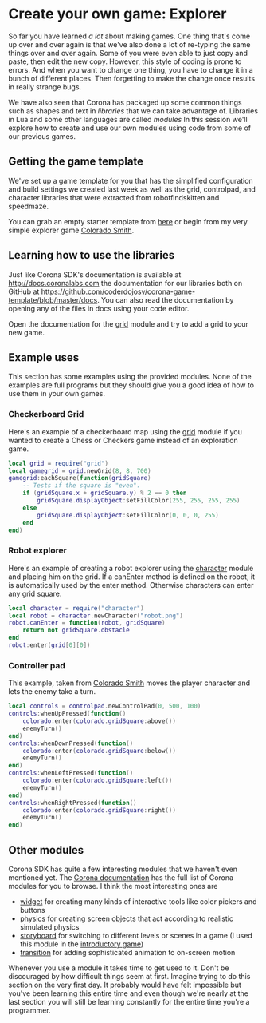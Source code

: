 # Create your own game: Explorer

So far you have learned *a lot* about making games. One thing that's come up
over and over again is that we've also done a lot of re-typing the same things
over and over again. Some of you were even able to just copy and paste, then
edit the new copy. However, this style of coding is prone to errors. And when
you want to change one thing, you have to change it in a bunch of different
places. Then forgetting to make the change once results in really strange bugs.

We have also seen that Corona has packaged up some common things such as shapes
and text in *libraries* that we can take advantage of. Libraries in Lua and some
other languages are called *modules* In this session we'll explore how to create
and use our own modules using code from some of our previous games.

## Getting the game template

We've set up a game template for you that has the simplified configuration and
build settings we created last week as well as the grid, controlpad, and
character libraries that were extracted from robotfindskitten and speedmaze.

You can grab an empty starter template from [here][starter-template] or begin
from my very simple explorer game [Colorado Smith][colorado-smith].


## Learning how to use the libraries

Just like Corona SDK's documentation is available at
<http://docs.coronalabs.com> the documentation for our libraries both on GitHub
at <https://github.com/coderdojosv/corona-game-template/blob/master/docs>. You
can also read the documentation by opening any of the files in docs using your
code editor.

Open the documentation for the [grid][] module and try to add a grid to your
new game.

## Example uses

This section has some examples using the provided modules. None of the examples
are full programs but they should give you a good idea of how to use them in
your own games.

### Checkerboard Grid

Here's an example of a checkerboard map using the [grid][] module if you wanted
to create a Chess or Checkers game instead of an exploration game.

```lua
local grid = require("grid")
local gamegrid = grid.newGrid(8, 8, 700)
gamegrid:eachSquare(function(gridSquare)
	-- Tests if the square is "even".
	if (gridSquare.x + gridSquare.y) % 2 == 0 then
		gridSquare.displayObject:setFillColor(255, 255, 255, 255)
	else
		gridSquare.displayObject:setFillColor(0, 0, 0, 255)
	end
end)
```

### Robot explorer

Here's an example of creating a robot explorer using the [character][] module
and placing him on the grid. If a canEnter method is defined on the robot, it is
automatically used by the enter method. Otherwise characters can enter any grid
square.

```lua
local character = require("character")
local robot = character.newCharacter("robot.png")
robot.canEnter = function(robot, gridSquare)
	return not gridSquare.obstacle
end
robot:enter(grid[0][0])
```

### Controller pad

This example, taken from [Colorado Smith][colorado-smith] moves the player
character and lets the enemy take a turn.

```lua
local controls = controlpad.newControlPad(0, 500, 100)
controls:whenUpPressed(function()
	colorado:enter(colorado.gridSquare:above())
	enemyTurn()
end)
controls:whenDownPressed(function()
	colorado:enter(colorado.gridSquare:below())
	enemyTurn()
end)
controls:whenLeftPressed(function()
	colorado:enter(colorado.gridSquare:left())
	enemyTurn()
end)
controls:whenRightPressed(function()
	colorado:enter(colorado.gridSquare:right())
	enemyTurn()
end)
```


## Other modules

Corona SDK has quite a few interesting modules that we haven't even mentioned
yet. The [Corona documentation](http://docs.coronalabs.com) has the full list of
Corona modules for you to browse. I think the most interesting ones are

* [widget][] for creating many kinds of interactive tools like color pickers and buttons
* [physics][] for creating screen objects that act according to realistic
	simulated physics
* [storyboard][] for switching to different levels or scenes in a game (I used this module in the [introductory game][introgame])
* [transition][] for adding sophisticated animation to on-screen motion

[widget]: http://docs.coronalabs.com/api/library/widget/index.html
[physics]: http://docs.coronalabs.com/api/library/physics/index.html
[storyboard]: http://docs.coronalabs.com/api/library/storyboard/index.html
[sprite]: http://docs.coronalabs.com/api/library/sprite/index.html
[transition]: http://docs.coronalabs.com/api/library/transition/index.html

Whenever you use a module it takes time to get used to it. Don't be discouraged
by how difficult things seem at first. Imagine trying to do this section on the
very first day. It probably would have felt impossible but you've been learning
this entire time and even though we're nearly at the last section you will still
be learning constantly for the entire time you're a programmer.

[introgame]: https://github.com/nuclearsandwich/hello-corona
[grid]: https://github.com/coderdojosv/corona-game-template/blob/master/docs/grid.md
[character]: https://github.com/coderdojosv/corona-game-template/blob/master/docs/character.md
[controlpad]: https://github.com/coderdojosv/corona-game-template/blob/master/docs/controlpad.md
[starter-template]: https://github.com/CoderDojoSV/corona-game-template/archive/master.zip
[colorado-smith]: https://github.com/nuclearsandwich/colorado-smith-corona/archive/master.zip
